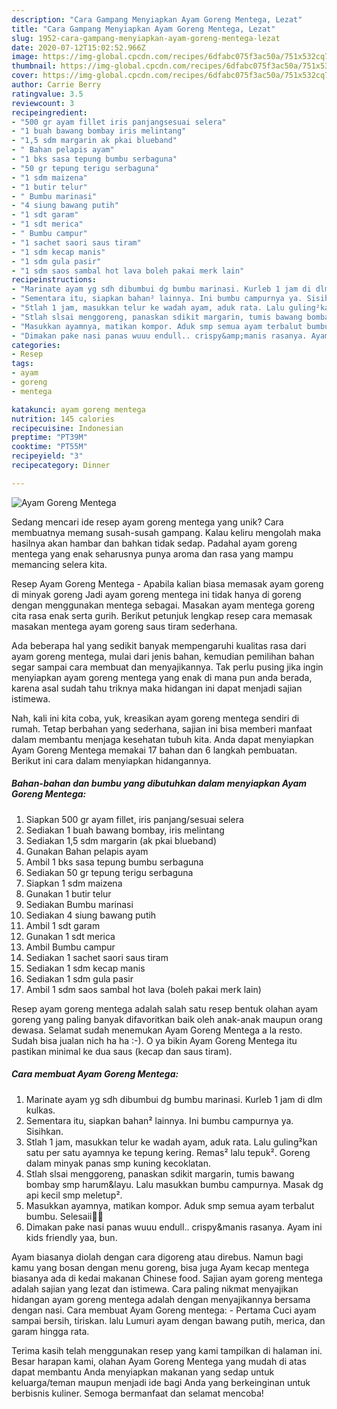 ```yaml
---
description: "Cara Gampang Menyiapkan Ayam Goreng Mentega, Lezat"
title: "Cara Gampang Menyiapkan Ayam Goreng Mentega, Lezat"
slug: 1952-cara-gampang-menyiapkan-ayam-goreng-mentega-lezat
date: 2020-07-12T15:02:52.966Z
image: https://img-global.cpcdn.com/recipes/6dfabc075f3ac50a/751x532cq70/ayam-goreng-mentega-foto-resep-utama.jpg
thumbnail: https://img-global.cpcdn.com/recipes/6dfabc075f3ac50a/751x532cq70/ayam-goreng-mentega-foto-resep-utama.jpg
cover: https://img-global.cpcdn.com/recipes/6dfabc075f3ac50a/751x532cq70/ayam-goreng-mentega-foto-resep-utama.jpg
author: Carrie Berry
ratingvalue: 3.5
reviewcount: 3
recipeingredient:
- "500 gr ayam fillet iris panjangsesuai selera"
- "1 buah bawang bombay iris melintang"
- "1,5 sdm margarin ak pkai blueband"
- " Bahan pelapis ayam"
- "1 bks sasa tepung bumbu serbaguna"
- "50 gr tepung terigu serbaguna"
- "1 sdm maizena"
- "1 butir telur"
- " Bumbu marinasi"
- "4 siung bawang putih"
- "1 sdt garam"
- "1 sdt merica"
- " Bumbu campur"
- "1 sachet saori saus tiram"
- "1 sdm kecap manis"
- "1 sdm gula pasir"
- "1 sdm saos sambal hot lava boleh pakai merk lain"
recipeinstructions:
- "Marinate ayam yg sdh dibumbui dg bumbu marinasi. Kurleb 1 jam di dlm kulkas."
- "Sementara itu, siapkan bahan² lainnya. Ini bumbu campurnya ya. Sisihkan."
- "Stlah 1 jam, masukkan telur ke wadah ayam, aduk rata. Lalu guling²kan satu per satu ayamnya ke tepung kering. Remas² lalu tepuk². Goreng dalam minyak panas smp kuning kecoklatan."
- "Stlah slsai menggoreng, panaskan sdikit margarin, tumis bawang bombay smp harum&amp;layu. Lalu masukkan bumbu campurnya. Masak dg api kecil smp meletup²."
- "Masukkan ayamnya, matikan kompor. Aduk smp semua ayam terbalut bumbu. Selesaii💃🏻"
- "Dimakan pake nasi panas wuuu endull.. crispy&amp;manis rasanya. Ayam ini kids friendly yaa, bun."
categories:
- Resep
tags:
- ayam
- goreng
- mentega

katakunci: ayam goreng mentega 
nutrition: 145 calories
recipecuisine: Indonesian
preptime: "PT39M"
cooktime: "PT55M"
recipeyield: "3"
recipecategory: Dinner

---
```



![Ayam Goreng Mentega](https://img-global.cpcdn.com/recipes/6dfabc075f3ac50a/751x532cq70/ayam-goreng-mentega-foto-resep-utama.jpg)

Sedang mencari ide resep ayam goreng mentega yang unik? Cara membuatnya memang susah-susah gampang. Kalau keliru mengolah maka hasilnya akan hambar dan bahkan tidak sedap. Padahal ayam goreng mentega yang enak seharusnya punya aroma dan rasa yang mampu memancing selera kita.

Resep Ayam Goreng Mentega - Apabila kalian biasa memasak ayam goreng di minyak goreng Jadi ayam goreng mentega ini tidak hanya di goreng dengan menggunakan mentega sebagai. Masakan ayam mentega goreng cita rasa enak serta gurih. Berikut petunjuk lengkap resep cara memasak masakan mentega ayam goreng saus tiram sederhana.

Ada beberapa hal yang sedikit banyak mempengaruhi kualitas rasa dari ayam goreng mentega, mulai dari jenis bahan, kemudian pemilihan bahan segar sampai cara membuat dan menyajikannya. Tak perlu pusing jika ingin menyiapkan ayam goreng mentega yang enak di mana pun anda berada, karena asal sudah tahu triknya maka hidangan ini dapat menjadi sajian istimewa.


Nah, kali ini kita coba, yuk, kreasikan ayam goreng mentega sendiri di rumah. Tetap berbahan yang sederhana, sajian ini bisa memberi manfaat dalam membantu menjaga kesehatan tubuh kita. Anda dapat menyiapkan Ayam Goreng Mentega memakai 17 bahan dan 6 langkah pembuatan. Berikut ini cara dalam menyiapkan hidangannya.

<!--inarticleads1-->

##### Bahan-bahan dan bumbu yang dibutuhkan dalam menyiapkan Ayam Goreng Mentega:

1. Siapkan 500 gr ayam fillet, iris panjang/sesuai selera
1. Sediakan 1 buah bawang bombay, iris melintang
1. Sediakan 1,5 sdm margarin (ak pkai blueband)
1. Gunakan  Bahan pelapis ayam
1. Ambil 1 bks sasa tepung bumbu serbaguna
1. Sediakan 50 gr tepung terigu serbaguna
1. Siapkan 1 sdm maizena
1. Gunakan 1 butir telur
1. Sediakan  Bumbu marinasi
1. Sediakan 4 siung bawang putih
1. Ambil 1 sdt garam
1. Gunakan 1 sdt merica
1. Ambil  Bumbu campur
1. Sediakan 1 sachet saori saus tiram
1. Sediakan 1 sdm kecap manis
1. Sediakan 1 sdm gula pasir
1. Ambil 1 sdm saos sambal hot lava (boleh pakai merk lain)


Resep ayam goreng mentega adalah salah satu resep bentuk olahan ayam goreng yang paling banyak difavoritkan baik oleh anak-anak maupun orang dewasa. Selamat sudah menemukan Ayam Goreng Mentega a la resto. Sudah bisa jualan nich ha ha :-). O ya bikin Ayam Goreng Mentega itu pastikan minimal ke dua saus (kecap dan saus tiram). 

<!--inarticleads2-->

##### Cara membuat Ayam Goreng Mentega:

1. Marinate ayam yg sdh dibumbui dg bumbu marinasi. Kurleb 1 jam di dlm kulkas.
1. Sementara itu, siapkan bahan² lainnya. Ini bumbu campurnya ya. Sisihkan.
1. Stlah 1 jam, masukkan telur ke wadah ayam, aduk rata. Lalu guling²kan satu per satu ayamnya ke tepung kering. Remas² lalu tepuk². Goreng dalam minyak panas smp kuning kecoklatan.
1. Stlah slsai menggoreng, panaskan sdikit margarin, tumis bawang bombay smp harum&amp;layu. Lalu masukkan bumbu campurnya. Masak dg api kecil smp meletup².
1. Masukkan ayamnya, matikan kompor. Aduk smp semua ayam terbalut bumbu. Selesaii💃🏻
1. Dimakan pake nasi panas wuuu endull.. crispy&amp;manis rasanya. Ayam ini kids friendly yaa, bun.


Ayam biasanya diolah dengan cara digoreng atau direbus. Namun bagi kamu yang bosan dengan menu goreng, bisa juga Ayam kecap mentega biasanya ada di kedai makanan Chinese food. Sajian ayam goreng mentega adalah sajian yang lezat dan istimewa. Cara paling nikmat menyajikan hidangan ayam goreng mentega adalah dengan menyajikannya bersama dengan nasi. Cara membuat Ayam Goreng mentega: - Pertama Cuci ayam sampai bersih, tiriskan. lalu Lumuri ayam dengan bawang putih, merica, dan garam hingga rata. 

Terima kasih telah menggunakan resep yang kami tampilkan di halaman ini. Besar harapan kami, olahan Ayam Goreng Mentega yang mudah di atas dapat membantu Anda menyiapkan makanan yang sedap untuk keluarga/teman maupun menjadi ide bagi Anda yang berkeinginan untuk berbisnis kuliner. Semoga bermanfaat dan selamat mencoba!
